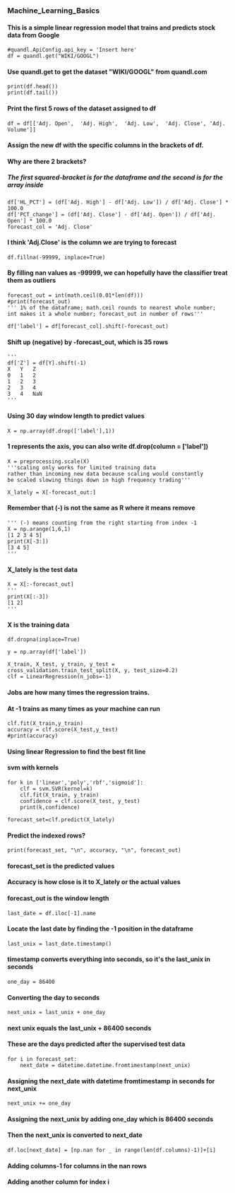 ### Machine_Learning_Basics
#### This is a simple linear regression model that trains and predicts stock data from Google
    #quandl.ApiConfig.api_key = 'Insert here'
    df = quandl.get("WIKI/GOOGL")
#### Use quandl.get to get the dataset "WIKI/GOOGL" from quandl.com 

    print(df.head())
    print(df.tail())
#### Print the first 5 rows of the dataset assigned to df

    df = df[['Adj. Open',  'Adj. High',  'Adj. Low',  'Adj. Close', 'Adj. Volume']]
#### Assign the new df with the specific columns in the brackets of df. 
#### Why are there 2 brackets?
##### The first squared-bracket is for the dataframe and the second is for the array inside

    df['HL_PCT'] = (df['Adj. High'] - df['Adj. Low']) / df['Adj. Close'] * 100.0
    df['PCT_change'] = (df['Adj. Close'] - df['Adj. Open']) / df['Adj. Open'] * 100.0
    forecast_col = 'Adj. Close'
#### I think 'Adj.Close' is the column we are trying to forecast

    df.fillna(-99999, inplace=True)
#### By filling nan values as -99999, we can hopefully have the classifier treat them as outliers

    forecast_out = int(math.ceil(0.01*len(df)))
    #print(forecast_out)
    ''' 1% of the dataframe; math.ceil rounds to nearest whole number; 
    int makes it a whole number; forecast_out in number of rows'''

    df['label'] = df[forecast_col].shift(-forecast_out)
#### Shift up (negative) by -forecast_out, which is 35 rows
    '''
    df['Z'] = df[Y].shift(-1)
    X	Y	Z
    0	1	2
    1	2	3
    2	3	4
    3	4	NaN
    '''
#### Using 30 day window length to predict values

    X = np.array(df.drop(['label'],1))
#### 1 represents the axis, you can also write df.drop(column = ['label'])

    X = preprocessing.scale(X)
    '''scaling only works for limited training data 
    rather than incoming new data because scaling would constantly 
    be scaled slowing things down in high frequency trading'''

    X_lately = X[-forecast_out:]
#### Remember that (-) is not the same as R where it means remove
    ''' (-) means counting from the right starting from index -1 
    X = np.arange(1,6,1)
    [1 2 3 4 5]
    print(X[-3:])
    [3 4 5]
    '''
#### X_lately is the test data

    X = X[:-forecast_out]
    '''
    print(X[:-3])
    [1 2]
    '''
#### X is the training data 

    df.dropna(inplace=True)

    y = np.array(df['label'])

    X_train, X_test, y_train, y_test = cross_validation.train_test_split(X, y, test_size=0.2)
    clf = LinearRegression(n_jobs=-1)
#### Jobs are how many times the regression trains. 
#### At -1 trains as many times as your machine can run
    clf.fit(X_train,y_train)
    accuracy = clf.score(X_test,y_test)
    #print(accuracy)
#### Using linear Regression to find the best fit line

#### svm with kernels
    for k in ['linear','poly','rbf','sigmoid']:
        clf = svm.SVR(kernel=k)
        clf.fit(X_train, y_train)
        confidence = clf.score(X_test, y_test)
        print(k,confidence)

    forecast_set=clf.predict(X_lately)
#### Predict the indexed rows?

    print(forecast_set, "\n", accuracy, "\n", forecast_out)
#### forecast_set is the predicted values
#### Accuracy is how close is it to X_lately or the actual values
#### forecast_out is the window length

    last_date = df.iloc[-1].name
#### Locate the last date by finding the -1 position in the dataframe
    last_unix = last_date.timestamp()
#### timestamp converts everything into seconds, so it's the last_unix in seconds
    one_day = 86400
#### Converting the day to seconds
    next_unix = last_unix + one_day
#### next unix equals the last_unix + 86400 seconds
#### These are the days predicted after the supervised test data

    for i in forecast_set:
        next_date = datetime.datetime.fromtimestamp(next_unix)
#### Assigning the next_date with datetime fromtimestamp in seconds for next_unix
    next_unix += one_day
#### Assigning the next_unix by adding one_day which is 86400 seconds
#### Then the next_unix is converted to next_date
    df.loc[next_date] = [np.nan for _ in range(len(df.columns)-1)]+[i]
#### Adding columns-1 for columns in the nan rows
#### Adding another column for index i
